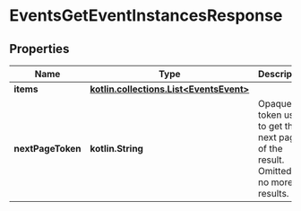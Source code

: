 
# EventsGetEventInstancesResponse

## Properties
Name | Type | Description | Notes
------------ | ------------- | ------------- | -------------
**items** | [**kotlin.collections.List&lt;EventsEvent&gt;**](EventsEvent.md) |  | 
**nextPageToken** | **kotlin.String** | Opaque token used to get the next page of the result. Omitted if no more results. |  [optional]



